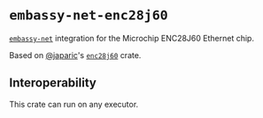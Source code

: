 # `embassy-net-enc28j60`

[`embassy-net`](https://crates.io/crates/embassy-net) integration for the Microchip ENC28J60 Ethernet chip.

Based on [@japaric](https://github.com/japaric)'s [`enc28j60`](https://github.com/japaric/enc28j60) crate.

## Interoperability

This crate can run on any executor.
